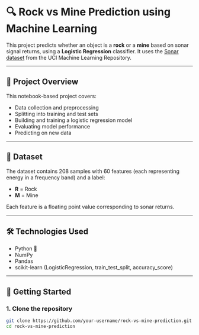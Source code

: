 # 🔍 Rock vs Mine Prediction using Machine Learning

This project predicts whether an object is a **rock** or a **mine** based on sonar signal returns, using a **Logistic Regression** classifier. It uses the [Sonar dataset](https://archive.ics.uci.edu/ml/datasets/connectionist+bench+(sonar,+mines+vs.+rocks)) from the UCI Machine Learning Repository.

---

## 📌 Project Overview

This notebook-based project covers:
- Data collection and preprocessing
- Splitting into training and test sets
- Building and training a logistic regression model
- Evaluating model performance
- Predicting on new data

---

## 📁 Dataset

The dataset contains 208 samples with 60 features (each representing energy in a frequency band) and a label:
- **R** = Rock
- **M** = Mine

Each feature is a floating point value corresponding to sonar returns.

---

## 🛠️ Technologies Used

- Python 🐍
- NumPy
- Pandas
- scikit-learn (LogisticRegression, train_test_split, accuracy_score)

---

## 🚀 Getting Started

### 1. Clone the repository

```bash
git clone https://github.com/your-username/rock-vs-mine-prediction.git
cd rock-vs-mine-prediction

